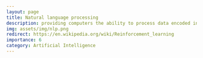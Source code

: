 ```yaml
---
layout: page
title: Natural language processing
description: providing computers the ability to process data encoded in natural language
img: assets/img/nlp.png
redirect: https://en.wikipedia.org/wiki/Reinforcement_learning
importance: 6
category: Artificial Intelligence
---
```

